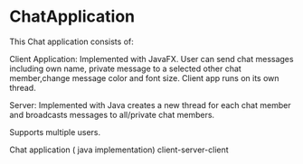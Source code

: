 ChatApplication
===============
This Chat application consists of:

Client Application: 
  Implemented with JavaFX. User can send chat messages including own name, private message to a selected other chat member,change message color and font size. Client app runs on its own thread.
    
Server:
  Implemented with Java
    creates a new thread for each chat member and broadcasts messages to all/private chat members. 
    
Supports multiple users.

Chat application ( java implementation) client-server-client
